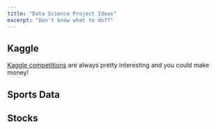 ```yaml
---
title: "Data Science Project Ideas"
excerpt: "Don't know what to do??"
---
```





## Kaggle
[Kaggle competitions](https://www.kaggle.com/competitions) are always pretty interesting and you could make money!




## Sports Data



## Stocks
